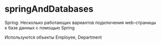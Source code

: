 # springAndDatabases
Spring: Несколько работающих вариантов подключения web-страницы к базе данных с помощью Spring

Используются объекты Employee, Department
